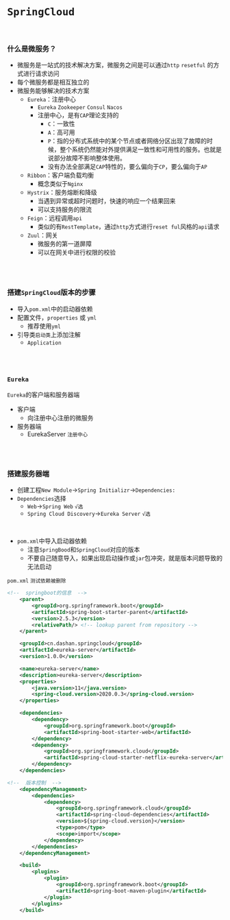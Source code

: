# `SpringCloud`

<br>

### 什么是微服务？

- 微服务是一站式的技术解决方案，微服务之间是可以通过`http` `resetful` 的方式进行请求访问
- 每个微服务都是相互独立的
- 微服务能够解决的技术方案
  * `Eureka`：注册中心
    * `Eureka` `Zookeeper` `Consul` `Nacos`
    * 注册中心，是有`CAP`理论支持的
      * `C`：一致性
      * `A`：高可用
      * `P`：指的分布式系统中的某个节点或者网络分区出现了故障的时候，整个系统仍然能对外提供满足一致性和可用性的服务。也就是说部分故障不影响整体使用。
      * 没有办法全部满足`CAP`特性的，要么偏向于`CP`，要么偏向于`AP`
  * `Ribbon`：客户端负载均衡
    * 概念类似于`Nginx`
  * `Hystrix`：服务熔断和降级
    * 当遇到异常或超时问题时，快速的响应一个结果回来
    * 可以支持服务的限流
  * `Feign`：远程调用`api`
    * 类似的有`RestTemplate`，通过`http`方式进行`reset ful`风格的`api`请求
  * `Zuul`：网关
    * 微服务的第一道屏障
    * 可以在网关中进行权限的校验

<br>

<br>

### 搭建`SpringCloud`版本的步骤

- 导入`pom.xml`中的启动器依赖
- 配置文件，`properties` 或 `yml`
  * 推荐使用`yml`
- 引导类`启动类`上添加注解
  * `Application`

<br>

<br>

### `Eureka`

`Eureka`的客户端和服务器端

* 客户端
  * 向注册中心注册的微服务
* 服务器端
  * EurekaServer `注册中心`

<br>

<br>

### 搭建服务器端

- 创建工程`New Module`→`Spring Initializr`→`Dependencies:`
- `Dependencies`选择
  - `Web`→`Spring Web` `√选`
  - `Spring Cloud Discovery`→`Eureka Server` `√选`

<br>

- `pom.xml`中导入启动器依赖
  - 注意`SpringBood`和`SpringCloud`对应的版本
  - 不要自己随意导入，如果出现启动操作或`jar`包冲突，就是版本问题导致的无法启动

`pom.xml` `测试依赖被删除`

```xml
<!--  springboot的信息  -->
    <parent>
        <groupId>org.springframework.boot</groupId>
        <artifactId>spring-boot-starter-parent</artifactId>
        <version>2.5.3</version>
        <relativePath/> <!-- lookup parent from repository -->
    </parent>

    <groupId>cn.dashan.springcloud</groupId>
    <artifactId>eureka-server</artifactId>
    <version>1.0.0</version>

    <name>eureka-server</name>
    <description>eureka-server</description>
    <properties>
        <java.version>11</java.version>
        <spring-cloud.version>2020.0.3</spring-cloud.version>
    </properties>

    <dependencies>
        <dependency>
            <groupId>org.springframework.boot</groupId>
            <artifactId>spring-boot-starter-web</artifactId>
        </dependency>
        <dependency>
            <groupId>org.springframework.cloud</groupId>
            <artifactId>spring-cloud-starter-netflix-eureka-server</artifactId>
        </dependency>
    </dependencies>

<!--  版本控制  -->
    <dependencyManagement>
        <dependencies>
            <dependency>
                <groupId>org.springframework.cloud</groupId>
                <artifactId>spring-cloud-dependencies</artifactId>
                <version>${spring-cloud.version}</version>
                <type>pom</type>
                <scope>import</scope>
            </dependency>
        </dependencies>
    </dependencyManagement>

    <build>
        <plugins>
            <plugin>
                <groupId>org.springframework.boot</groupId>
                <artifactId>spring-boot-maven-plugin</artifactId>
            </plugin>
        </plugins>
    </build>
```


